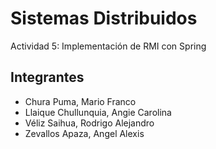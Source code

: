 # Sistemas Distribuidos
Actividad 5: Implementación de RMI con Spring
## Integrantes
* Chura Puma, Mario Franco
* Llaique Chullunquia, Angie Carolina
* Véliz Saihua, Rodrigo Alejandro
* Zevallos Apaza, Angel Alexis
